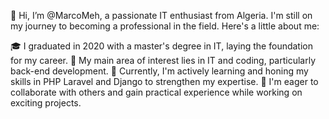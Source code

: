 👋 Hi, I’m @MarcoMeh, a passionate IT enthusiast from Algeria. I'm still on my journey to becoming a professional in the field. Here's a little about me:

🎓 I graduated in 2020 with a master's degree in IT, laying the foundation for my career.
👀 My main area of interest lies in IT and coding, particularly back-end development.
🌱 Currently, I'm actively learning and honing my skills in PHP Laravel and Django to strengthen my expertise.
💞️ I'm eager to collaborate with others and gain practical experience while working on exciting projects.

<!---
MarcoMeh/MarcoMeh is a ✨ special ✨ repository because its `README.md` (this file) appears on your GitHub profile.
You can click the Preview link to take a look at your changes.
--->
